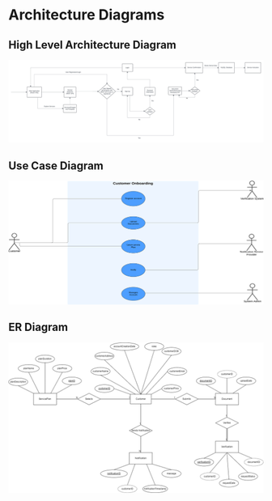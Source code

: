 # Architecture Diagrams

## High Level Architecture Diagram

![img.png](img.png)

## Use Case Diagram

![img_1.png](img_1.png)

## ER Diagram

![img_2.png](img_2.png)

